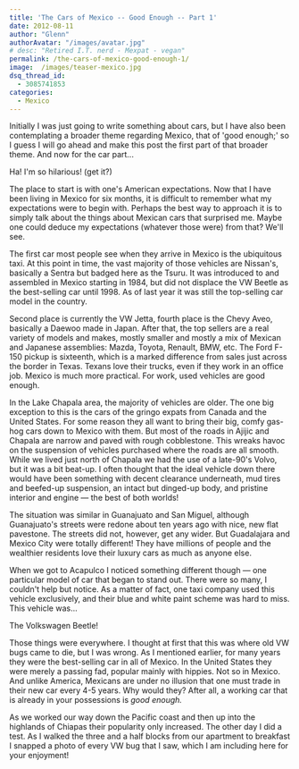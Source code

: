 ```yaml
---
title: 'The Cars of Mexico -- Good Enough -- Part 1'
date: 2012-08-11
author: "Glenn"
authorAvatar: "/images/avatar.jpg"
# desc: "Retired I.T. nerd - Mexpat - vegan"
permalink: /the-cars-of-mexico-good-enough-1/
image:  /images/teaser-mexico.jpg
dsq_thread_id:
  - 3085741853
categories:
  - Mexico
---
```

Initially I was just going to write something about cars, but I have also been contemplating a broader theme regarding Mexico, that of 'good enough;' so I guess I will go ahead and make this post the first part of that broader theme. And now for the car part...

Ha! I'm so hilarious! (get it?)

The place to start is with one's American expectations. Now that I have been living in Mexico for six months, it is difficult to remember what my expectations were to begin with. Perhaps the best way to approach it is to simply talk about the things about Mexican cars that surprised me. Maybe one could deduce my expectations (whatever those were) from that? We'll see.

The first car most people see when they arrive in Mexico is the ubiquitous taxi. At this point in time, the vast majority of those vehicles are Nissan's, basically a Sentra but badged here as the Tsuru. It was introduced to and assembled in Mexico starting in 1984, but did not displace the VW Beetle as the best-selling car until 1998. As of last year it was still the top-selling car model in the country.

Second place is currently the VW Jetta, fourth place is the Chevy Aveo, basically a Daewoo made in Japan. After that, the top sellers are a real variety of models and makes, mostly smaller and mostly a mix of Mexican and Japanese assemblies: Mazda, Toyota, Renault, BMW, etc. The Ford F-150 pickup is sixteenth, which is a marked difference from sales just across the border in Texas. Texans love their trucks, even if they work in an office job. Mexico is much more practical. For work, used vehicles are good enough.

In the Lake Chapala area, the majority of vehicles are older. The one big exception to this is the cars of the gringo expats from Canada and the United States. For some reason they all want to bring their big, comfy gas-hog cars down to Mexico with them. But most of the roads in Ajijic and Chapala are narrow and paved with rough cobblestone. This wreaks havoc on the suspension of vehicles purchased where the roads are all smooth. While we lived just north of Chapala we had the use of a late-90's Volvo, but it was a bit beat-up. I often thought that the ideal vehicle down there would have been something with decent clearance underneath, mud tires and beefed-up suspension, an intact but dinged-up body, and pristine interior and engine &#8212; the best of both worlds!

The situation was similar in Guanajuato and San Miguel, although Guanajuato's streets were redone about ten years ago with nice, new flat pavestone. The streets did not, however, get any wider. But Guadalajara and Mexico City were totally different! They have millions of people and the wealthier residents love their luxury cars as much as anyone else.

When we got to Acapulco I noticed something different though &#8212; one particular model of car that began to stand out. There were so many, I couldn't help but notice. As a matter of fact, one taxi company used this vehicle exclusively, and their blue and white paint scheme was hard to miss. This vehicle was...

The Volkswagen Beetle!

Those things were everywhere. I thought at first that this was where old VW bugs came to die, but I was wrong. As I mentioned earlier, for many years they were the best-selling car in all of Mexico. In the United States they were merely a passing fad, popular mainly with hippies. Not so in Mexico. And unlike America, Mexicans are under no illusion that one must trade in their new car every 4-5 years. Why would they? After all, a working car that is already in your possessions is *good enough.*

As we worked our way down the Pacific coast and then up into the highlands of Chiapas their popularity only increased. The other day I did a test. As I walked the three and a half blocks from our apartment to breakfast I snapped a photo of every VW bug that I saw, which I am including here for your enjoyment!